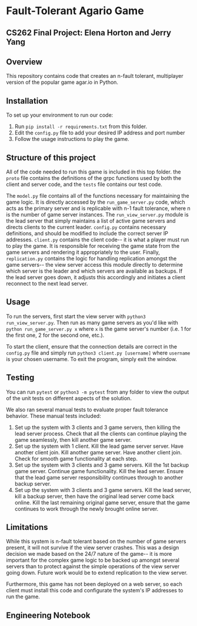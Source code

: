 # Fault-Tolerant Agario Game
## CS262 Final Project: Elena Horton and Jerry Yang

## Overview
This repository contains code that creates an n-fault tolerant, multiplayer version of the popular game agar.io in Python. 

## Installation
To set up your environment to run our code:
1) Run `pip install -r requirements.txt` from this folder. 
2) Edit the `config.py` file to add your desired IP address and port number
3) Follow the usage instructions to play the game.

## Structure of this project
All of the code needed to run this game is included in this top folder. the `proto` file contains the definitions of the grpc functions used by both the client and server code, and the `tests` file contains our test code.

The `model.py` file contains all of the functions necessary for maintaining the game logic. It is directly accessed by the `run_game_server.py` code, which acts as the primary server and is replicable with n-1 fault tolerance, where n is the number of game server instances. The `run_view_server.py` module is the lead server that simply maintains a list of active game servers and directs clients to the current leader. `config.py` contains necessary definitions, and should be modified to include the correct server IP addresses. `client.py` contains the client code-- it is what a player must run to play the game. It is responsible for receiving the game state from the game servers and rendering it appropriately to the user. Finally, `replication.py` contains the logic for handling replication amongst the game servers-- the view server access this module directly to determine which server is the leader and which servers are available as backups. If the lead server goes down, it adjusts this accordingly and initiates a client reconnect to the next lead server. 

## Usage
To run the servers, first start the view server with `python3 run_view_server.py`. Then run as many game servers as you'd like with `python run_game_server.py x` where `x` is the game server's number (i.e. 1 for the first one, 2 for the second one, etc.). 

To start the client, ensure that the connection details are correct in the `config.py` file and simply run `python3 client.py [username]` where `username` is your chosen username. To exit the program, simply exit the window. 

## Testing
You can run `pytest` or `python3 -m pytest` from any folder to view the output of the unit tests on different aspects of the solution. 

We also ran several manual tests to evaluate proper fault tolerance behavior. These manual tests included:
1) Set up the system with 3 clients and 3 game servers, then killing the lead server process. Check that all the clients can continue playing the game seamlessly, then kill another game server. 
2) Set up the system with 1 client. Kill the lead game server server. Have another client join. Kill another game server. Have another client join. Check for smooth game functionality at each step.
3) Set up the system with 3 clients and 3 game servers. Kill the 1st backup game server. Continue game functionality. Kill the lead server. Ensure that the lead game server responsibility continues through to another backup server. 
4) Set up the system with 3 clients and 3 game servers. Kill the lead server, kill a backup server, then have the original lead server come back online. Kill the last remaining original game server, ensure that the game continues to work through the newly brought online server. 

## Limitations
While this system is n-fault tolerant based on the number of game servers present, it will not survive if the view server crashes. This was a design decision we made based on the 24/7 nature of the game-- it is more important for the complex game logic to be backed up amongst several servers than to protect against the simple operations of the view server going down. Future work would be to extend replication to the view server. 

Furthermore, this game has not been deployed on a web server, so each client must install this code and configurate the system's IP addresses to run the game. 

## Engineering Notebook